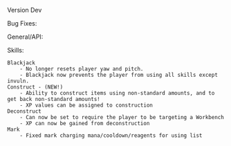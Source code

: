 Version Dev

Bug Fixes:


General/API:

	

Skills:

	Blackjack
		- No longer resets player yaw and pitch.
		- Blackjack now prevents the player from using all skills except invuln.
	Construct - (NEW!)
		- Ability to construct items using non-standard amounts, and to get back non-standard amounts!
		- XP values can be assigned to construction
	Deconstruct
		- Can now be set to require the player to be targeting a Workbench
		- XP can now be gained from deconstruction
	Mark
		- Fixed mark charging mana/cooldown/reagents for using list